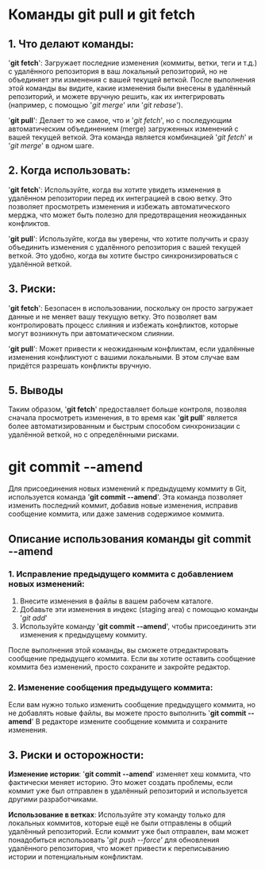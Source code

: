 # Команды git pull и git fetch
## 1. Что делают команды:

'**git fetch**': Загружает последние изменения (коммиты, ветки, теги и т.д.) с удалённого репозитория в ваш локальный репозиторий, но не объединяет эти изменения с вашей текущей веткой. После выполнения этой команды вы видите, какие изменения были внесены в удалённый репозиторий, и можете вручную решить, как их интегрировать (например, с помощью '*git merge*' или '*git rebase*').

'**git pull**': Делает то же самое, что и '*git fetch*', но с последующим автоматическим объединением (merge) загруженных изменений с вашей текущей веткой. Эта команда является комбинацией '*git fetch*' и '*git merge*' в одном шаге.

## 2. Когда использовать:

'**git fetch**': Используйте, когда вы хотите увидеть изменения в удалённом репозитории перед их интеграцией в свою ветку. Это позволяет просмотреть изменения и избежать автоматического мерджа, что может быть полезно для предотвращения неожиданных конфликтов.

'**git pull**': Используйте, когда вы уверены, что хотите получить и сразу объединить изменения с удалённого репозитория с вашей текущей веткой. Это удобно, когда вы хотите быстро синхронизироваться с удалённой веткой.

## 3. Риски:

'**git fetch**': Безопасен в использовании, поскольку он просто загружает данные и не меняет вашу текущую ветку. Это позволяет вам контролировать процесс слияния и избежать конфликтов, которые могут возникнуть при автоматическом слиянии.

'**git pull**': Может привести к неожиданным конфликтам, если удалённые изменения конфликтуют с вашими локальными. В этом случае вам придётся разрешать конфликты вручную.

## 5. Выводы

Таким образом, '**git fetch**' предоставляет больше контроля, позволяя сначала просмотреть изменения, в то время как '**git pull**' является более автоматизированным и быстрым способом синхронизации с удалённой веткой, но с определёнными рисками.

# git commit --amend

Для присоединения новых изменений к предыдущему коммиту в Git, используется команда '**git commit --amend**'. Эта команда позволяет изменить последний коммит, добавив новые изменения, исправив сообщение коммита, или даже заменив содержимое коммита.

## Описание использования команды git commit --amend

### 1. Исправление предыдущего коммита с добавлением новых изменений:

1. Внесите изменения в файлы в вашем рабочем каталоге.
2. Добавьте эти изменения в индекс (staging area) с помощью команды '*git add*'
3. Используйте команду '**git commit --amend**', чтобы присоединить эти изменения к предыдущему коммиту.
   
После выполнения этой команды, вы сможете отредактировать сообщение предыдущего коммита. Если вы хотите оставить сообщение коммита без изменений, просто сохраните и закройте редактор.

### 2. Изменение сообщения предыдущего коммита:

Если вам нужно только изменить сообщение предыдущего коммита, но не добавлять новые файлы, вы можете просто выполнить '**git commit --amend**'
В редакторе измените сообщение коммита и сохраните изменения.

## 3. Риски и осторожности:

**Изменение истории**: '**git commit --amend**' изменяет хеш коммита, что фактически меняет историю. Это может создать проблемы, если коммит уже был отправлен в удалённый репозиторий и используется другими разработчиками.

**Использование в ветках**: Используйте эту команду только для локальных коммитов, которые ещё не были отправлены в общий удалённый репозиторий. 
Если коммит уже был отправлен, вам может понадобиться использовать '*git push --force*' для обновления удалённого репозитория, что может привести к переписыванию истории и потенциальным конфликтам.
